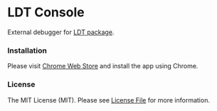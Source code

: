 # LDT Console

External debugger for [LDT package](https://github.com/dpodsiadlo/ldt). 

### Installation

Please visit [Chrome Web Store](https://chrome.google.com/webstore/detail/ldt-console/icopnphbbahdenofbalbonlkclmfaoio) and install the app using Chrome.  

### License

The MIT License (MIT). Please see [License File](https://github.com/dpodsiadlo/ldt-console/blob/master/LICENSE) for more information.
